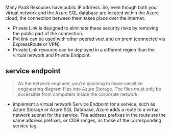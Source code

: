 Many PaaS Resouces have public IP address. So, even though both your virtual network and the Azure SQL database are located within the Azure cloud, the connection between them takes place over the internet.

- Private Link is designed to eliminate these security risks by removing the public part of the connection.
- Pvt link can be used with other peered vnet and on prem (connected via ExpressRoute or VPN)
- Private Link resource can be deployed in a different region than the virtual network and Private Endpoint.

## service endpoint
> As the network engineer, you're planning to move sensitive engineering diagram files into Azure Storage. The files must only be accessible from computers inside the corporate network.

- implement a virtual network Service Endpoint for a service, such as Azure Storage or Azure SQL Database, Azure adds a route to a virtual network subnet for the service. The address prefixes in the route are the same address prefixes, or CIDR ranges, as those of the corresponding service tag.
